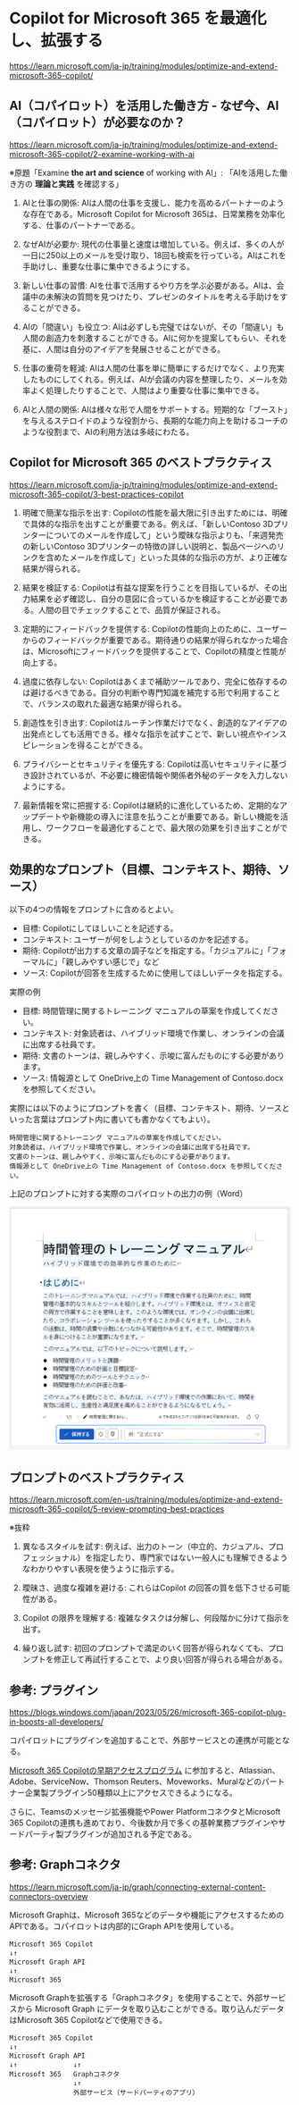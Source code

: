 # Copilot for Microsoft 365 を最適化し、拡張する

https://learn.microsoft.com/ja-jp/training/modules/optimize-and-extend-microsoft-365-copilot/

## AI（コパイロット）を活用した働き方 - なぜ今、AI（コパイロット）が必要なのか？

https://learn.microsoft.com/ja-jp/training/modules/optimize-and-extend-microsoft-365-copilot/2-examine-working-with-ai

※原題「Examine **the art and science** of working with AI」: 「AIを活用した働き方の **理論と実践** を確認する」

1. AIと仕事の関係: AIは人間の仕事を支援し、能力を高めるパートナーのような存在である。Microsoft Copilot for Microsoft 365は、日常業務を効率化する、仕事のパートナーである。

2. なぜAIが必要か: 現代の仕事量と速度は増加している。例えば、多くの人が一日に250以上のメールを受け取り、18回も検索を行っている。AIはこれを手助けし、重要な仕事に集中できるようにする。

3. 新しい仕事の習慣: AIを仕事で活用するやり方を学ぶ必要がある。AIは、会議中の未解決の質問を見つけたり、プレゼンのタイトルを考える手助けをすることができる。

4. AIの「間違い」も役立つ: AIは必ずしも完璧ではないが、その「間違い」も人間の創造力を刺激することができる。AIに何かを提案してもらい、それを基に、人間は自分のアイデアを発展させることができる。

5. 仕事の重荷を軽減: AIは人間の仕事を単に簡単にするだけでなく、より充実したものにしてくれる。例えば、AIが会議の内容を整理したり、メールを効率よく処理したりすることで、人間はより重要な仕事に集中できる。

6. AIと人間の関係: AIは様々な形で人間をサポートする。短期的な「ブースト」を与えるステロイドのような役割から、長期的な能力向上を助けるコーチのような役割まで、AIの利用方法は多岐にわたる。

## Copilot for Microsoft 365 のベストプラクティス

https://learn.microsoft.com/ja-jp/training/modules/optimize-and-extend-microsoft-365-copilot/3-best-practices-copilot

1. 明確で簡潔な指示を出す: Copilotの性能を最大限に引き出すためには、明確で具体的な指示を出すことが重要である。例えば、「新しいContoso 3Dプリンターについてのメールを作成して」という曖昧な指示よりも、「来週発売の新しいContoso 3Dプリンターの特徴の詳しい説明と、製品ページへのリンクを含めたメールを作成して」といった具体的な指示の方が、より正確な結果が得られる。

2. 結果を検証する: Copilotは有益な提案を行うことを目指しているが、その出力結果を必ず確認し、自分の意図に合っているかを検証することが必要である。人間の目でチェックすることで、品質が保証される。

3. 定期的にフィードバックを提供する: Copilotの性能向上のために、ユーザーからのフィードバックが重要である。期待通りの結果が得られなかった場合は、Microsoftにフィードバックを提供することで、Copilotの精度と性能が向上する。

4. 過度に依存しない: Copilotはあくまで補助ツールであり、完全に依存するのは避けるべきである。自分の判断や専門知識を補完する形で利用することで、バランスの取れた最適な結果が得られる。

5. 創造性を引き出す: Copilotはルーチン作業だけでなく、創造的なアイデアの出発点としても活用できる。様々な指示を試すことで、新しい視点やインスピレーションを得ることができる。

6. プライバシーとセキュリティを優先する: Copilotは高いセキュリティに基づき設計されているが、不必要に機密情報や関係者外秘のデータを入力しないようにする。

7. 最新情報を常に把握する: Copilotは継続的に進化しているため、定期的なアップデートや新機能の導入に注意を払うことが重要である。新しい機能を活用し、ワークフローを最適化することで、最大限の効果を引き出すことができる。

## 効果的なプロンプト（目標、コンテキスト、期待、ソース）

以下の4つの情報をプロンプトに含めるとよい。

- 目標: Copilotにしてほしいことを記述する。
- コンテキスト: ユーザーが何をしようとしているのかを記述する。
- 期待: Copilotが出力する文章の調子などを指定する。「カジュアルに」「フォーマルに」「親しみやすい感じで」など
- ソース: Copilotが回答を生成するために使用してほしいデータを指定する。

実際の例
- 目標: 時間管理に関するトレーニング マニュアルの草案を作成してください。
- コンテキスト: 対象読者は、ハイブリッド環境で作業し、オンラインの会議に出席する社員です。
- 期待: 文書のトーンは、親しみやすく、示唆に富んだものにする必要があります。
- ソース: 情報源として OneDrive上の Time Management of Contoso.docx を参照してください。

実際には以下のようにプロンプトを書く（目標、コンテキスト、期待、ソースといった言葉はプロンプト内に書いても書かなくてもよい）。

```
時間管理に関するトレーニング マニュアルの草案を作成してください。
対象読者は、ハイブリッド環境で作業し、オンラインの会議に出席する社員です。
文書のトーンは、親しみやすく、示唆に富んだものにする必要があります。
情報源として OneDrive上の Time Management of Contoso.docx を参照してください。
```

上記のプロンプトに対する実際のコパイロットの出力の例（Word）

![alt text](image-3.png)

## プロンプトのベストプラクティス

https://learn.microsoft.com/en-us/training/modules/optimize-and-extend-microsoft-365-copilot/5-review-prompting-best-practices

※抜粋

1. 異なるスタイルを試す: 例えば、出力のトーン（中立的、カジュアル、プロフェッショナル）を指定したり、専門家ではない一般人にも理解できるようなわかりやすい表現を使うように指示する。

2. 曖昧さ、過度な複雑を避ける: これらはCopilot の回答の質を低下させる可能性がある。

3. Copilot の限界を理解する: 複雑なタスクは分解し、何段階かに分けて指示を出す。

4. 繰り返し試す: 初回のプロンプトで満足のいく回答が得られなくても、プロンプトを修正して再試行することで、より良い回答が得られる場合がある。

## 参考: プラグイン

https://blogs.windows.com/japan/2023/05/26/microsoft-365-copilot-plug-in-boosts-all-developers/

コパイロットにプラグインを追加することで、外部サービスとの連携が可能となる。

[Microsoft 365 Copilotの早期アクセスプログラム](https://aka.ms/plugins-dev-waitlist) に参加すると、Atlassian、Adobe、ServiceNow、Thomson Reuters、Moveworks、Muralなどのパートナー企業製プラグイン50種類以上にアクセスできるようになる。

さらに、Teamsのメッセージ拡張機能やPower PlatformコネクタとMicrosoft 365 Copilotの連携も進めており、今後数か月で多くの基幹業務プラグインやサードパーティ製プラグインが追加される予定である。

## 参考: Graphコネクタ

https://learn.microsoft.com/ja-jp/graph/connecting-external-content-connectors-overview

Microsoft Graphは、Microsoft 365などのデータや機能にアクセスするためのAPIである。コパイロットは内部的にGraph APIを使用している。

```
Microsoft 365 Copilot
↓↑
Microsoft Graph API
↓↑
Microsoft 365
```

Microsoft Graphを拡張する「Graphコネクタ」を使用することで、外部サービスから Microsoft Graph にデータを取り込むことができる。取り込んだデータはMicrosoft 365 Copilotなどで使用できる。

```
Microsoft 365 Copilot
↓↑
Microsoft Graph API
↓↑              ↓↑
Microsoft 365   Graphコネクタ
                ↓↑
                外部サービス（サードパーティのアプリ）
```
